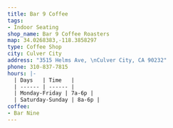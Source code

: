 ```yaml
---
title: Bar 9 Coffee
tags:
- Indoor Seating
shop_name: Bar 9 Coffee Roasters
map: 34.0268383,-118.3858297
type: Coffee Shop
city: Culver City
address: "3515 Helms Ave, \nCulver City, CA 90232"
phone: 310-837-7815
hours: |-
  | Days   | Time   |
  | ------ | ------ |
  | Monday-Friday | 7a-6p |
  | Saturday-Sunday | 8a-6p |
coffee:
- Bar Nine
---
```


